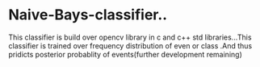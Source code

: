 # Naive-Bays-classifier..
This classifier is build over opencv library in c and c++ std libraries...This classifier is trained over frequency distribution of even or class .And thus pridicts posterior probablity of events(further development remaining)
